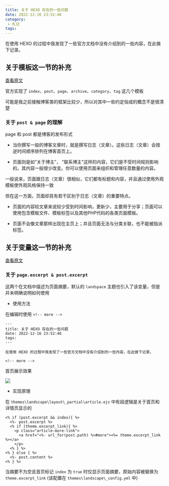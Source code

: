 ```yaml
---
title: 关于 HEXO 存在的一些问题
date: 2022-12-16 23:52:46
category:
 - 札记
tags:
---
```


在使用 HEXO 的过程中我发现了一些官方文档中没有介绍到的一些内容，在此做下记录。

<!-- more -->

## 关于模板这一节的补充

[查看原文](https://hexo.io/zh-cn/docs/templates)

官方实现了 `index`、`post`、`page`、`archive`、`category`、`tag` 这几个模板

可能是我之前接触博客类的框架比较少，所以对其中一些约定俗成的概念不是很清楚

### 关于 `post & page` 的理解

page 和 post 都是博客的发布形式

* 当你撰写一般的博客文章时，就是撰写日志（文章）。这些日志（文章）会按逆时间顺序排列在博客首页上。

* 页面则是如“关于博主”， "联系博主"这样的内容，它们是不受时间规则影响的，其内容一般很少改变。你可以使用页面来组织和管理任意数量的内容。

一般说来，页面跟日志（文章）很相似，它们都有标题和内容，并且通过使用外观模板使外观风格保持一致

但在这一方面，页面却具有若干区别于日志（文章）的重要特点。

* 页面的内容较文章来说较少受到时间影响，更新少，主要用于分享；页面可以使用包含模板文件、模板标签以及其他PHP代码的各类页面模板。

* 页面不会像文章那样出现在主页上；并且页面无法与分类关联，也不能被指派标签。

## 关于变量这一节的补充

[查看原文](https://hexo.io/zh-cn/docs/variables)

### 关于 `page.excerpt & post.excerpt` 

这两个在文档中描述为页面摘要，默认的 `landspace` 主题也引入了该变量，但是并未明确说明如何使用

* 使用方法

在编辑时使用 `<!-- more -->`

```
---
title: 关于 HEXO 存在的一些问题
date: 2022-12-16 23:52:46
tags:
---

在使用 HEXO 的过程中我发现了一些官方文档中没有介绍到的一些内容，在此做下记录。

<!-- more -->
```

首页展示效果

![](/assets/images/about-hexo/image-20221217000842772.png)

* 实现原理

在 `themes\landscape\layout\_partial\article.ejs` 中有段逻辑是关于首页和详情页显示的

```ejs
<% if (post.excerpt && index){ %>
  <%- post.excerpt %> 
  <% if (theme.excerpt_link){ %>
    <p class="article-more-link">
      <a href="<%- url_for(post.path) %>#more"><%= theme.excerpt_link %></a>
    </p>
  <% } %>
<% } else { %>
  <%- post.content %>
<% } %>
```

当摘要不为空且首页标记 `index` 为 `true` 时仅显示页面摘要，原始内容被替换为 `theme.excerpt_link` (该配置在 `themes\landscape\_config.yml` 中)